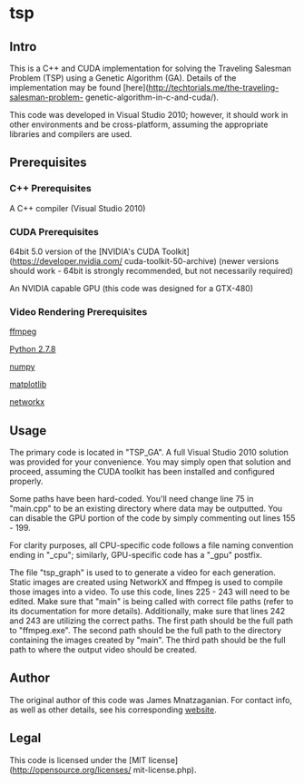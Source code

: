 # tsp
## Intro
This is a C++ and CUDA implementation for solving the Traveling Salesman
Problem (TSP) using a Genetic Algorithm (GA). Details of the implementation
may be found [here](http://techtorials.me/the-traveling-salesman-problem-
genetic-algorithm-in-c-and-cuda/).

This code was developed in Visual Studio 2010; however, it should work in other
environments and be cross-platform, assuming the appropriate libraries and
compilers are used.
## Prerequisites
### C++ Prerequisites
A C++ compiler (Visual Studio 2010)
### CUDA Prerequisites
64bit 5.0 version of the [NVIDIA's CUDA Toolkit](https://developer.nvidia.com/
cuda-toolkit-50-archive) (newer versions should work - 64bit is strongly
recommended, but not necessarily required)

An NVIDIA capable GPU (this code was designed for a GTX-480)
### Video Rendering Prerequisites
[ffmpeg](https://www.ffmpeg.org/download.html)

[Python 2.7.8](https://www.python.org/download/releases/2.7.8/)

[numpy](http://www.numpy.org/)

[matplotlib](http://matplotlib.org/)

[networkx](https://networkx.github.io/)
## Usage
The primary code is located in "TSP_GA". A full Visual Studio 2010 solution was
provided for your convenience. You may simply open that solution and proceed,
assuming the CUDA toolkit has been installed and configured properly.

Some paths have been hard-coded. You'll need change line 75 in "main.cpp" to be
an existing directory where data may be outputted. You can disable the GPU
portion of the code by simply commenting out lines 155 - 199.

For clarity purposes, all CPU-specific code follows a file naming convention
ending in "_cpu"; similarly, GPU-specific code has a "_gpu" postfix.

The file "tsp_graph" is used to to generate a video for each generation. Static
images are created using NetworkX and ffmpeg is used to compile those images
into a video. To use this code, lines 225 - 243 will need to be edited. Make
sure that "main" is being called with correct file paths (refer to its
documentation for more details). Additionally, make sure that lines 242 and 243
are utilizing the correct paths. The first path should be the full path to
"ffmpeg.exe". The second path should be the full path to the directory
containing the images created by "main". The third path should be the full path
to where the output video should be created.
## Author
The original author of this code was James Mnatzaganian. For contact info, as
well as other details, see his corresponding [website](http://techtorials.me).
## Legal
This code is licensed under the [MIT license](http://opensource.org/licenses/
mit-license.php).